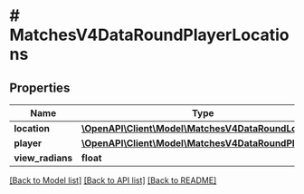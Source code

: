 # # MatchesV4DataRoundPlayerLocations

## Properties

Name | Type | Description | Notes
------------ | ------------- | ------------- | -------------
**location** | [**\OpenAPI\Client\Model\MatchesV4DataRoundLocation**](MatchesV4DataRoundLocation.md) |  |
**player** | [**\OpenAPI\Client\Model\MatchesV4DataRoundPlayer**](MatchesV4DataRoundPlayer.md) |  |
**view_radians** | **float** |  |

[[Back to Model list]](../../README.md#models) [[Back to API list]](../../README.md#endpoints) [[Back to README]](../../README.md)
